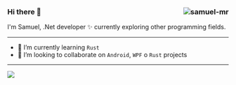 ### Hi there 👋 <img align="right" src="https://komarev.com/ghpvc/?username=samuel-mr" alt="samuel-mr" />

I'm Samuel, .Net developer ✨ currently exploring other programming fields.
___

- 🌱 I’m currently learning `Rust`
- 👯 I’m looking to collaborate on `Android`, `WPF` o `Rust` projects

___

[![](https://github-readme-stats.vercel.app/api?username=samuel-mr&show_icons=true&theme=dark)](https://github.com/samuel-mr)
